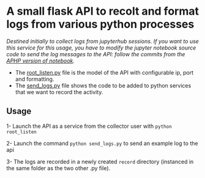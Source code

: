 # A small flask API to recolt and format logs from various python processes

*Destined initially to collect logs from jupyterhub sessions. If you want to use this service for this usage, you have to modify the jupyter notebook source code to send the log messages to the API: follow the commits from the [APHP version of notebook](https://github.com/EDS-APHP/notebook/commits/master).*

+ The [root_listen.py](https://github.com/strayMat/logs_api/blob/master/root_listen.py) file is the model of the API with configurable ip, port and formatting.
+ The [send_logs.py](https://github.com/strayMat/logs_api/blob/master/root_listen.py) file shows the code to be added to python services that we want to record the activity.

## Usage 

1- Launch the API as a service from the collector user with `python root_listen`

2- Launch the command `python send_logs.py` to send an example log to the api

3- The logs are recorded in a newly created `record` directory (instanced in the same folder as the two other .py file). 

